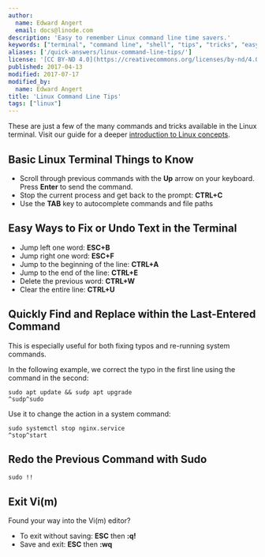 ```yaml
---
author:
  name: Edward Angert
  email: docs@linode.com
description: 'Easy to remember Linux command line time savers.'
keywords: ["terminal", "command line", "shell", "tips", "tricks", "easy linux", "cli"]
aliases: ['/quick-answers/linux-command-line-tips/']
license: '[CC BY-ND 4.0](https://creativecommons.org/licenses/by-nd/4.0)'
published: 2017-04-13
modified: 2017-07-17
modified_by:
  name: Edward Angert
title: 'Linux Command Line Tips'
tags: ["linux"]
---
```


These are just a few of the many commands and tricks available in the Linux terminal. Visit our guide for a deeper [introduction to Linux concepts](/docs/tools-reference/introduction-to-linux-concepts/).

## Basic Linux Terminal Things to Know

* Scroll through previous commands with the **Up** arrow on your keyboard. Press **Enter** to send the command.
* Stop the current process and get back to the prompt: **CTRL+C**
* Use the **TAB** key to autocomplete commands and file paths

## Easy Ways to Fix or Undo Text in the Terminal

* Jump left one word: **ESC+B**
* Jump right one word: **ESC+F**
* Jump to the beginning of the line: **CTRL+A**
* Jump to the end of the line: **CTRL+E**
* Delete the previous word: **CTRL+W**
* Clear the entire line: **CTRL+U**

## Quickly Find and Replace within the Last-Entered Command

This is especially useful for both fixing typos and re-running system commands.

In the following example, we correct the typo in the first line using the command in the second:

    sudo apt update && sudp apt upgrade
    ^sudp^sudo

Use it to change the action in a system command:

    sudo systemctl stop nginx.service
    ^stop^start

## Redo the Previous Command with Sudo

    sudo !!

## Exit Vi(m)

Found your way into the Vi(m) editor?

* To exit without saving: **ESC** then **:q!**
* Save and exit: **ESC** then **:wq**
